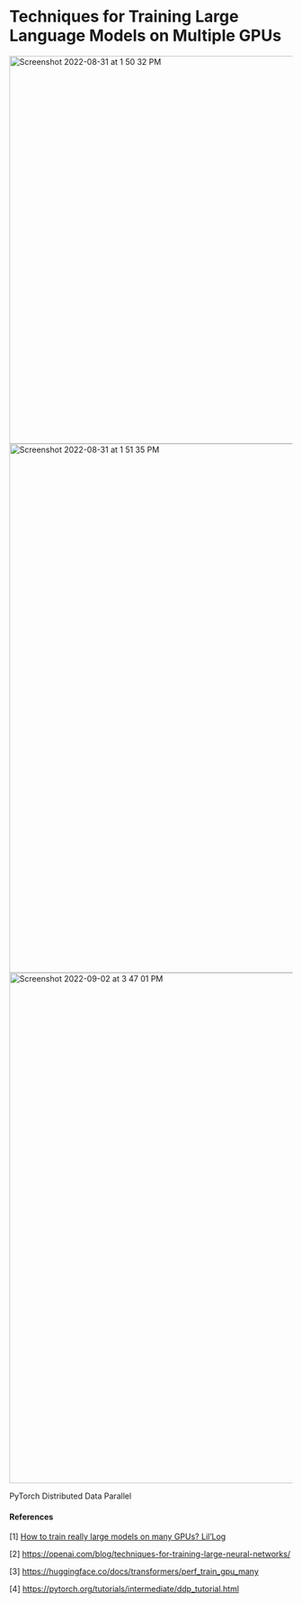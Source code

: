 # Techniques for Training Large Language Models on Multiple GPUs

<img width="689" alt="Screenshot 2022-08-31 at 1 50 32 PM" src="https://github.com/aniket-mish/parallelism/assets/71699313/a5925986-5c7f-4875-ba5a-9678ed24d480">

<img width="940" alt="Screenshot 2022-08-31 at 1 51 35 PM" src="https://github.com/aniket-mish/parallelism/assets/71699313/02fe75a7-4a0a-4108-addc-d62aaf9bb226">

<img width="907" alt="Screenshot 2022-09-02 at 3 47 01 PM" src="https://github.com/aniket-mish/parallelism/assets/71699313/4828aa82-6fc6-4852-8a0f-5b51bb0b6fae">

PyTorch Distributed Data Parallel



#### References

[1] [How to train really large models on many GPUs? Lil’Log](https://lilianweng.github.io/posts/2021-09-25-train-large/)

[2] https://openai.com/blog/techniques-for-training-large-neural-networks/

[3] https://huggingface.co/docs/transformers/perf_train_gpu_many

[4] https://pytorch.org/tutorials/intermediate/ddp_tutorial.html

